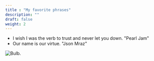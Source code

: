 ```yaml
---
title : "My favorite phrases"
description: ""
draft: false
weight: 2
---
```


- I wish I was the verb to trust and never let you down. "Pearl Jam"
- Our name is our virtue. "Json Mraz"


![Bulb.](./images/Bulb.png)	